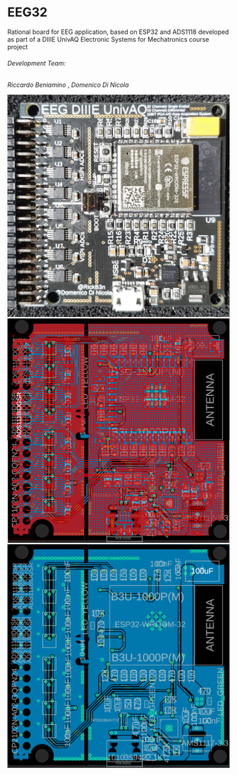 # EEG32
Rational board for EEG application, based on ESP32 and ADS1118 developed as part of a DIIIE UnivAQ Electronic Systems for Mechatronics course project

###### Development Team:
*Riccardo Beniamino* , *Domenico Di Nicola*

![1](https://github.com/riccardobeniamino/EEG32/blob/main/1.jpg)
![1](https://github.com/riccardobeniamino/EEG32/blob/main/pcb_signals_names.png)
![1](https://github.com/riccardobeniamino/EEG32/blob/main/pcb_signals_names_back.png)
